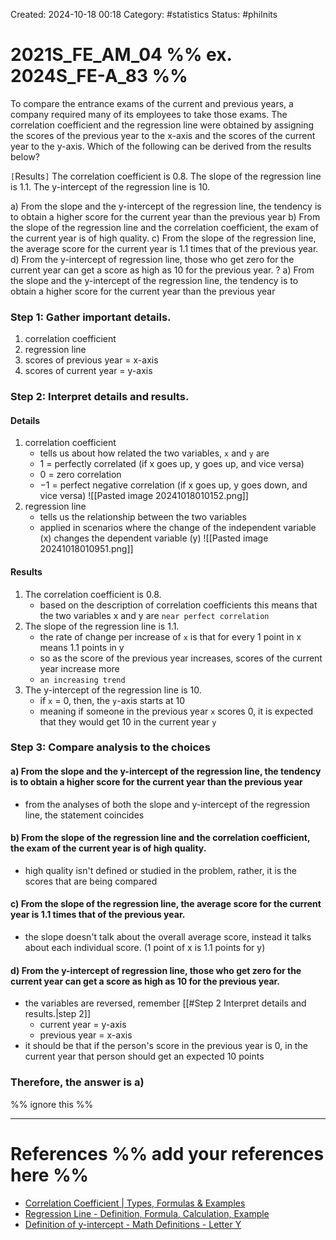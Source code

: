 Created: 2024-10-18 00:18
Category: #statistics
Status: #philnits



# 2021S_FE_AM_04 %% ex. 2024S_FE-A_83 %%

To compare the entrance exams of the current and previous years, a company required many of its employees to take those exams. The correlation coefficient and the regression line were obtained by assigning the scores of the previous year to the x-axis and the scores of the current year to the y-axis. Which of the following can be derived from the results below?

`[`Results`]`
	The correlation coefficient is 0.8.
	The slope of the regression line is 1.1.
	The y-intercept of the regression line is 10.

a) From the slope and the y-intercept of the regression line, the tendency is to obtain a higher score for the current year than the previous year
b) From the slope of the regression line and the correlation coefficient, the exam of the current year is of high quality.
c) From the slope of the regression line, the average score for the current year is 1.1 times that of the previous year.
d) From the y-intercept of regression line, those who get zero for the current year can get a score as high as 10 for the previous year.
?
a) From the slope and the y-intercept of the regression line, the tendency is to obtain a higher score for the current year than the previous year
### Step 1: Gather important details.

1) correlation coefficient
2) regression line
3) scores of previous year = x-axis
4) scores of current year = y-axis

### Step 2: Interpret details and results.

#### Details
1) correlation coefficient
	- tells us about how related the two variables, `x` and `y` are
	- $1$ = perfectly correlated (if x goes up, y goes up, and vice versa)
	- $0$ = zero correlation
	- $-1$ = perfect negative correlation (if x goes up, y goes down, and vice versa)
![[Pasted image 20241018010152.png]]
2) regression line
	- tells us the relationship between the two variables
	- applied in scenarios where the change of the independent variable (x) changes the dependent variable (y)
![[Pasted image 20241018010951.png]]

#### Results
1) The correlation coefficient is 0.8.
	-  based on the description of correlation coefficients this means that the two variables x and y are `near perfect correlation`
2) The slope of the regression line is 1.1.
	- the rate of change per increase of `x` is that for every 1 point in x means 1.1 points in y
	- so as the score of the previous year increases, scores of the current year increase more
	- `an increasing trend`
3) The y-intercept of the regression line is 10.
	- if `x` = 0, then, the `y`-axis starts at 10
	- meaning if someone in the previous year `x` scores 0, it is expected that they would get 10 in the current year `y`
### Step 3: Compare analysis to the choices

#### a) From the slope and the y-intercept of the regression line, the tendency is to obtain a higher score for the current year than the previous year
- from the analyses of both the slope and y-intercept of the regression line, the statement coincides
#### b) From the slope of the regression line and the correlation coefficient, the exam of the current year is of high quality.
- high quality isn't defined or studied in the problem, rather, it is the scores that are being compared
#### c) From the slope of the regression line, the average score for the current year is 1.1 times that of the previous year.
- the slope doesn't talk about the overall average score, instead it talks about each individual score. (1 point of x is 1.1 points for y)
#### d) From the y-intercept of regression line, those who get zero for the current year can get a score as high as 10 for the previous year.
- the variables are reversed, remember [[#Step 2 Interpret details and results.|step 2]]
	- current year = y-axis
	- previous year = x-axis
- it should be that if the person's score in the previous year is 0, in the current year that person should get an expected 10 points

### Therefore, the answer is **a)**

%% ignore this %%
<!--SR:!2025-02-23,1,210-->
---









# References %% add your references here %%
- [Correlation Coefficient | Types, Formulas & Examples](https://www.scribbr.com/statistics/correlation-coefficient/#:~:text=A%20correlation%20coefficient%20is%20a,variables%20are%20across%20a%20dataset.)
- [Regression Line - Definition, Formula, Calculation, Example](https://www.wallstreetmojo.com/regression-line/)
- [Definition of y-intercept - Math Definitions - Letter Y](https://www.subjectcoach.com/tutorials/math/topic/math-definitions-letter-y/chapter/definition-of-y-intercept)